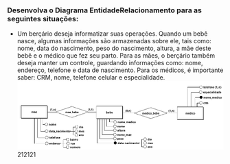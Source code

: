### Desenvolva o Diagrama EntidadeRelacionamento para as seguintes situações:

* Um berçário deseja informatizar suas operações.
Quando um bebê nasce, algumas informações
são armazenadas sobre ele, tais como: nome,
data do nascimento, peso do nascimento, altura,
a mãe deste bebê e o médico que fez seu parto.
Para as mães, o berçário também deseja manter
um controle, guardando informações como:
nome, endereço, telefone e data de nascimento.
Para os médicos, é importante saber: CRM,
nome, telefone celular e especialidade.
<img src="./Conceitual_2.png" />212121